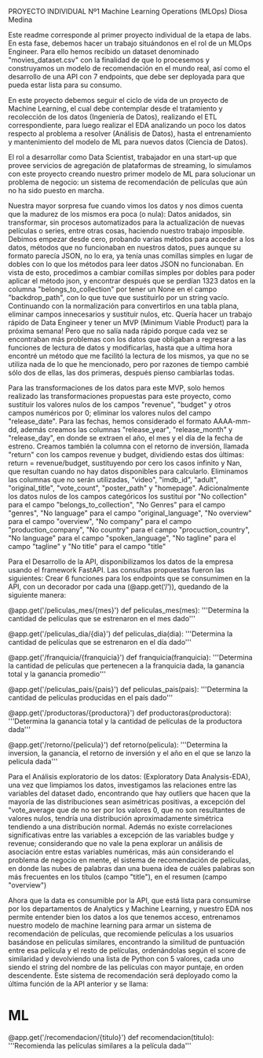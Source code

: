 PROYECTO INDIVIDUAL Nº1
Machine Learning Operations (MLOps)
Diosa Medina


Este readme corresponde al primer proyecto individual de la etapa de labs. En esta fase, debemos hacer un trabajo situándonos en el rol de un MLOps Engineer. Para ello hemos recibido un dataset denominado "movies_dataset.csv" con la finalidad de que lo procesemos y construyamos un modelo de recomendación en el mundo real, así como el desarrollo de una API con 7 endpoints, que debe ser deployada para que pueda estar lista para su consumo.


En este proyecto debemos seguir el ciclo de vida de un proyecto de Machine Learning, el cual debe contemplar desde el tratamiento y recolección de los datos (Ingeniería de Datos), realizando el ETL correspondiente, para luego realizar el EDA analizando un poco los datos respecto al problema a resolver (Análisis de Datos), hasta el entrenamiento y mantenimiento del modelo de ML para nuevos datos (Ciencia de Datos).


El rol a desarrollar como Data Scientist, trabajador en una start-up que provee servicios de agregación de plataformas de streaming, lo simulamos con este proyecto creando nuestro primer modelo de ML para solucionar un problema de negocio: un sistema de recomendación de películas que aún no ha sido puesto en marcha.


Nuestra mayor sorpresa fue cuando vimos los datos y nos dimos cuenta que la madurez de los mismos era poca (o nula): Datos anidados, sin transformar, sin procesos automatizados para la actualización de nuevas películas o series, entre otras cosas, haciendo nuestro trabajo imposible. Debimos empezar desde cero, probando varias métodos para acceder a los datos, métodos que no funcionaban en nuestros datos, pues aunque su formato parecía JSON, no lo era, ya tenía unas comillas simples en lugar de dobles con lo que los métodos para leer datos JSON no funcionaban. En vista de esto, procedimos a cambiar comillas simples por dobles para poder aplicar el método json, y encontrar después que se perdían 1323 datos en la columna "belongs_to_collection" por tener un None en el campo "backdrop_path", con lo que tuve que sustituirlo por un string vacío. Continuando con la normalización para convertirlos en una tabla plana, eliminar campos innecesarios y sustituir nulos, etc. Quería hacer un trabajo rápido de Data Engineer y tener un MVP (Minimum Viable Product) para la próxima semana! Pero que no salía nada rápido porque cada vez se encontraban más problemas con los datos que obligaban a regresar a las funciones de lectura de datos y modificarlas, hasta que a ultima hora encontré un método que me facilitó la lectura de los mismos, ya que no se utiliza nada de lo que he mencionado, pero por razones de tiempo cambié sólo dos de ellas, las dos primeras, después pienso cambiarlas todas.


Para las transformaciones de los datos para este MVP, solo hemos realizado las transformaciones propuestas para este proyecto, como sustituir los valores nulos de los campos "revenue", "budget" y otros campos numéricos por 0; eliminar los valores nulos del campo "release_date". Para las fechas, hemos considerado el formato AAAA-mm-dd, además creamos las columnas "release_year",  "release_month" y "release_day", en donde se extraen el año, el mes y el día de la fecha de estreno. Creamos también la columna con el retorno de inversión, llamada "return" con los campos revenue y budget, dividiendo estas dos últimas: return = revenue/budget, sustituyendo por cero los casos infinito y Nan, que resultan cuando no hay datos disponibles para calcularlo. Eliminamos las columnas que no serán utilizadas, "video", "imdb_id", "adult", "original_title", "vote_count", "poster_path" y "homepage". Adicionalmente los datos nulos de los campos categóricos los sustituí por "No collection" para el campo "belongs_to_collection", "No Genres" para el campo "genres", "No language" para el campo "original_language", "No overview" para el campo "overview", "No company" para el campo "production_company", "No country" para el campo "procuction_country", "No language" para el campo "spoken_language", "No tagline" para el campo "tagline" y "No title" para el campo "title"


Para el Desarrollo de la API, disponibilizamos los datos de la empresa usando el framework FastAPI. Las consultas propuestas fueron las siguientes:  Crear 6 funciones para los endpoints que se consumimen en la API, con un decorador por cada una (@app.get(‘/’)), quedando de la siguiente manera:

@app.get('/peliculas_mes/{mes}')
def peliculas_mes(mes):
    '''Determina la cantidad de películas que se estrenaron en el mes dado'''
    
@app.get('/peliculas_dia/{dia}')
def peliculas_dia(dia):
    '''Determina la cantidad de películas que se estrenaron en el día dado'''
    
@app.get('/franquicia/{franquicia}')
def franquicia(franquicia):
    '''Determina la cantidad de películas que pertenecen a la franquicia dada, la ganancia total y la ganancia promedio'''

@app.get('/peliculas_pais/{pais}')
def peliculas_pais(pais):
    '''Determina la cantidad de películas producidas en el país dado'''

@app.get('/productoras/{productora}')
def productoras(productora):
    '''Determina la ganancia total y la cantidad de películas de la productora dada'''

@app.get('/retorno/{pelicula}')
def retorno(pelicula):
    '''Determina la inversion, la ganancia, el retorno de inversión y el año en el que se lanzo la pelicula dada'''


Para el Análisis exploratorio de los datos: (Exploratory Data Analysis-EDA), una vez que limpiamos los datos, investigamos las relaciones entre las variables del dataset dado, encontrando que hay outliers que hacen que la mayoría de las distribuciones sean asimétricas positivas, a excepción del "vote_average que de no ser por los valores 0, que no son resultantes de valores nulos, tendría una distribución aproximadamente simétrica tendiendo a una distribución normal. Además no existe correlaciones significativas entre las variables a excepción de las variables budge y revenue; considerando que no vale la pena explorar un análisis de asociación entre estas variables numéricas, más aún considerando el problema de negocio en mente, el sistema de recomendación de películas, en donde las nubes de palabras dan una buena idea de cuáles palabras son más frecuentes en los títulos (campo "title"), en el resumen (campo "overview")



Ahora que la data es consumible por la API, que está lista para consumirse por los departamentos de Analytics y Machine Learning, y nuestro EDA nos permite entender bien los datos a los que tenemos acceso, entrenamos nuestro modelo de machine learning para armar un sistema de recomendación de películas, que recomiende películas a los usuarios basándose en películas similares, encontrando la similitud de puntuación entre esa película y el resto de películas, ordenándolas según el score de similaridad y devolviendo una lista de Python con 5 valores, cada uno siendo el string del nombre de las películas con mayor puntaje, en orden descendente. Este sistema de recomendación será deployado como la última función de la API anterior y se llama:

# ML
@app.get('/recomendacion/{titulo}')
def recomendacion(titulo):
    '''Recomienda las películas similares a la película dada'''